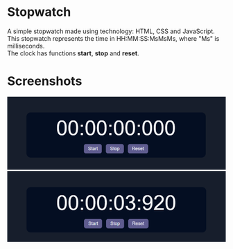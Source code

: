 # Stopwatch

A simple stopwatch made using technology: HTML, CSS and JavaScript. </br>
This stopwatch represents the time in HH:MM:SS:MsMsMs, where "Ms" is milliseconds. </br>
The clock has functions **start**, **stop** and **reset**. <br>

# Screenshots

<img src="screenshots/image1.png" alt="Dark image with white numbers 00:00:00:000 and three buttons: start, stop and reset"> </br>
<img src="screenshots/image2.png" alt="Dark image with white numbers 00:00:03:920 and three buttons: start, stop and reset">
